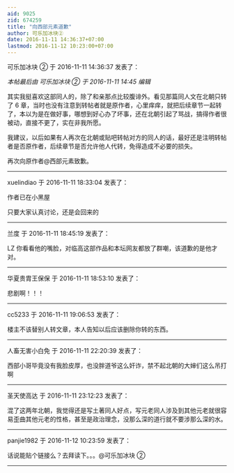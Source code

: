 ```yaml
---
aid: 9025
zid: 674259
title: "向西部元素道歉"
author: 可乐加冰块②
date: 2016-11-11 14:36:37+07:00
lastmod: 2016-11-12 10:23:00+07:00
---
```


可乐加冰块 ② 于 2016-11-11 14:36:37 发表了：

_本帖最后由 可乐加冰块 ② 于 2016-11-11 14:45 编辑_

其实我挺喜欢这部同人的，除了和亲那点比较腹诽外。看见那篇同人文在北朝只转了 6 章，当时也没有注意到转帖者就是原作者，心里痒痒，就把后续章节一起转了，本以为是在做好事，哪想到好心办了坏事，还在北朝引起了骂战，搞得作者很被动，直接不更了，实在非我所愿。

我建议，以后如果有人再次在北朝或贴吧转帖对方的同人的话，最好还是注明转帖者是否原作者，后续章节是否允许他人代转，免得造成不必要的损失。

再次向原作者@西部元素致歉。

---

xuelindiao 于 2016-11-11 18:33:04 发表了：

作者已在小黑屋

只要大家认真讨论，还是会回来的

---

兰度 于 2016-11-11 18:45:19 发表了：

LZ 你看看他的嘴脸，对临高这部作品和本坛网友都放了群嘲，该道歉的是他才对。

---

华夏贵胄王保保 于 2016-11-11 18:53:10 发表了：

悲剧啊！！！

---

cc5233 于 2016-11-11 19:06:53 发表了：

楼主不该替别人转文章，本人告知以后应该删除你转的东西。

---

人畜无害小白免 于 2016-11-11 22:20:39 发表了：

西部小哥毕竟没有我脸皮厚，也没胖道爷这么奸诈，禁不起北朝的大婶们这么吊打啊

---

圣天使高达 于 2016-11-11 23:12:23 发表了：

混了这两年北朝，我觉得还是写土著同人好点，写元老同人涉及到其他元老就很容易歪曲其他元老的性格，甚至是政治理念，没那么深的道行就不要涉那么深的水。

---

panjie1982 于 2016-11-12 10:23:59 发表了：

话说能贴个链接么？去拜读下。。。@可乐加冰块 ②

---
